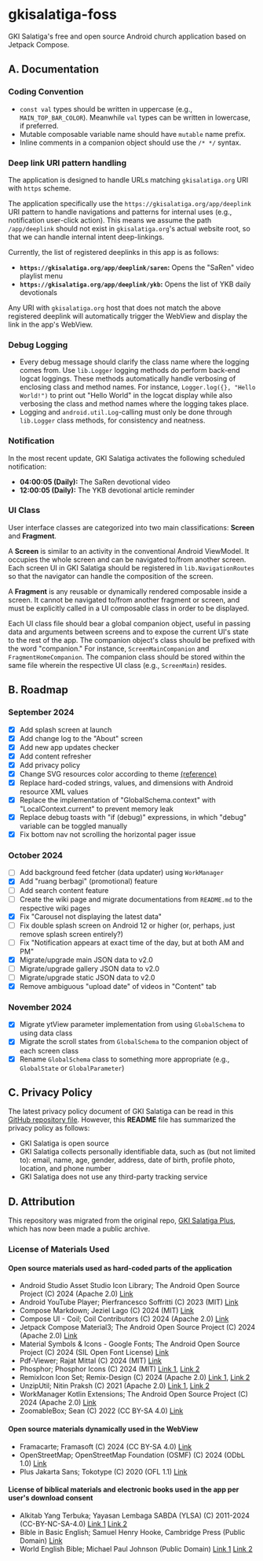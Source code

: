 # gkisalatiga-foss
GKI Salatiga's free and open source Android church application based on Jetpack Compose.

## A. Documentation

### Coding Convention

- `const val` types should be written in uppercase (e.g., `MAIN_TOP_BAR_COLOR`). Meanwhile `val` types can be written in lowercase, if preferred.
- Mutable composable variable name should have `mutable` name prefix.
- Inline comments in a companion object should use the `/* */` syntax.

### Deep link URI pattern handling

The application is designed to handle URLs matching `gkisalatiga.org` URI with `https` scheme.

The application specifically use the `https://gkisalatiga.org/app/deeplink` URI pattern to handle navigations and patterns for internal uses (e.g., notification user-click action). This means we assume the path `/app/deeplink` should not exist in `gkisalatiga.org`'s actual website root, so that we can handle internal intent deep-linkings.

Currently, the list of registered deeplinks in this app is as follows:

- **`https://gkisalatiga.org/app/deeplink/saren`:** Opens the "SaRen" video playlist menu
- **`https://gkisalatiga.org/app/deeplink/ykb`:** Opens the list of YKB daily devotionals

Any URI with `gkisalatiga.org` host that does not match the above registered deeplink will automatically trigger the WebView and display the link in the app's WebView.

### Debug Logging

- Every debug message should clarify the class name where the logging comes from. Use `lib.Logger` logging methods do perform back-end logcat loggings. These methods automatically handle verbosing of enclosing class and method names. For instance, `Logger.log({}, "Hello World!")` to print out "Hello World" in the logcat display while also verbosing the class and method names where the logging takes place.
- Logging and `android.util.Log`-calling must only be done through `lib.Logger` class methods, for consistency and neatness.

### Notification

In the most recent update, GKI Salatiga activates the following scheduled notification:

- **04:00:05 (Daily):** The SaRen devotional video
- **12:00:05 (Daily):** The YKB devotional article reminder

### UI Class

User interface classes are categorized into two main classifications: **Screen** and **Fragment**.

A **Screen** is similar to an activity in the conventional Android ViewModel. It occupies the whole screen and can be navigated to/from another screen. Each screen UI in GKI Salatiga should be registered in `lib.NavigationRoutes` so that the navigator can handle the composition of the screen.

A **Fragment** is any reusable or dynamically rendered composable inside a screen. It cannot be navigated to/from another fragment or screen, and must be explicitly called in a UI composable class in order to be displayed.

Each UI class file should bear a global companion object, useful in passing data and arguments between screens and to expose the current UI's state to the rest of the app. The companion object's class should be prefixed with the word "companion." For instance, `ScreenMainCompanion` and `FragmentHomeCompanion`. The companion class should be stored within the same file wherein the respective UI class (e.g., `ScreenMain`) resides.

## B. Roadmap

### September 2024

- [X] Add splash screen at launch
- [X] Add change log to the "About" screen
- [X] Add new app updates checker
- [X] Add content refresher
- [X] Add privacy policy
- [X] Change SVG resources color according to theme [(reference)](https://stackoverflow.com/questions/33126904/change-fillcolor-of-a-vector-in-android-programmatically)
- [X] Replace hard-coded strings, values, and dimensions with Android resource XML values
- [X] Replace the implementation of "GlobalSchema.context" with "LocalContext.current" to prevent memory leak
- [X] Replace debug toasts with "if (debug)" expressions, in which "debug" variable can be toggled manually
- [X] Fix bottom nav not scrolling the horizontal pager issue

### October 2024

- [ ] Add background feed fetcher (data updater) using `WorkManager`
- [X] Add "ruang berbagi" (promotional) feature
- [ ] Add search content feature
- [ ] Create the wiki page and migrate documentations from `README.md` to the respective wiki pages
- [X] Fix "Carousel not displaying the latest data"
- [ ] Fix double splash screen on Android 12 or higher (or, perhaps, just remove splash screen entirely?)
- [ ] Fix "Notification appears at exact time of the day, but at both AM and PM"
- [X] Migrate/upgrade main JSON data to v2.0
- [ ] Migrate/upgrade gallery JSON data to v2.0
- [ ] Migrate/upgrade static JSON data to v2.0
- [X] Remove ambiguous "upload date" of videos in "Content" tab

### November 2024

- [X] Migrate ytView parameter implementation from using `GlobalSchema` to using data class
- [X] Migrate the scroll states from `GlobalSchema` to the companion object of each screen class
- [X] Rename `GlobalSchema` class to something more appropriate (e.g., `GlobalState` or `GlobalParameter`)

## C. Privacy Policy

The latest privacy policy document of GKI Salatiga can be read in this [GitHub repository file](https://github.com/gkisalatiga/gkisalatiga-foss/blob/main/PRIVACY_POLICY.md). However, this **README** file has summarized the privacy policy as follows:

- GKI Salatiga is open source
- GKI Salatiga collects personally identifiable data, such as (but not limited to): email, name, age, gender, address, date of birth, profile photo, location, and phone number
- GKI Salatiga does not use any third-party tracking service

## D. Attribution

This repository was migrated from the original repo, [GKI Salatiga Plus](https://github.com/gkisalatiga/gki-salatiga-plus), which has now been made a public archive.

### License of Materials Used

#### Open source materials used as hard-coded parts of the application

- Android Studio Asset Studio Icon Library; The Android Open Source Project (C) 2024 (Apache 2.0) [Link](https://developer.android.com/studio/write/create-app-icons)
- Android YouTube Player; Pierfrancesco Soffritti (C) 2023 (MIT) [Link](https://github.com/PierfrancescoSoffritti/android-youtube-player)
- Compose Markdown; Jeziel Lago (C) 2024 (MIT) [Link](https://github.com/jeziellago/compose-markdown)
- Compose UI - Coil; Coil Contributors  (C) 2024 (Apache 2.0) [Link](https://github.com/coil-kt/coil)
- Jetpack Compose Material3; The Android Open Source Project (C) 2024 (Apache 2.0) [Link](https://developer.android.com/jetpack/androidx/releases/compose-material3#1.3.0-beta04)
- Material Symbols & Icons - Google Fonts; The Android Open Source Project (C) 2024 (SIL Open Font License) [Link](https://fonts.google.com/icons)
- Pdf-Viewer; Rajat Mittal (C) 2024 (MIT) [Link](https://github.com/afreakyelf/Pdf-Viewer)
- Phosphor; Phosphor Icons (C) 2024 (MIT) [Link 1](https://icon-sets.iconify.design/ph), [Link 2](https://github.com/phosphor-icons/core)
- RemixIcon Icon Set; Remix-Design (C) 2024 (Apache 2.0) [Link 1](https://icon-sets.iconify.design/ri), [Link 2](https://github.com/Remix-Design/RemixIcon)
- UnzipUtil; Nitin Praksh (C) 2021 (Apache 2.0) [Link 1](https://prakashnitin.medium.com/unzipping-files-in-android-kotlin-2a2a2d5eb7ae), [Link 2](https://gist.github.com/NitinPraksash9911/dea21ec4b8ae7df068f8f891187b6d1e)
- WorkManager Kotlin Extensions; The Android Open Source Project (C) 2024 (Apache 2.0) [Link](https://mvnrepository.com/artifact/androidx.work/work-runtime-ktx)
- ZoomableBox; Sean (C) 2022 (CC BY-SA 4.0) [Link](https://stackoverflow.com/a/72528056)

#### Open source materials dynamically used in the WebView

- Framacarte; Framasoft (C) 2024 (CC BY-SA 4.0) [Link](https://framacarte.org/abc/en/)
- OpenStreetMap; OpenStreetMap Foundation (OSMF) (C) 2024 (ODbL 1.0) [Link](https://www.openstreetmap.org)
- Plus Jakarta Sans; Tokotype (C) 2020 (OFL 1.1) [Link](https://fonts.google.com/specimen/Plus+Jakarta+Sans?query=plus+jakarta+sans)

#### License of biblical materials and electronic books used in the app per user's download consent

- Alkitab Yang Terbuka; Yayasan Lembaga SABDA (YLSA) (C) 2011-2024 (CC-BY-NC-SA-4.0) [Link 1](https://ebible.org/details.php?id=indayt) [Link 2](https://ayt.co)
- Bible in Basic English; Samuel Henry Hooke, Cambridge Press (Public Domain) [Link](https://ebible.org/find/show.php?id=engBBE)
- World English Bible; Michael Paul Johnson (Public Domain) [Link 1](https://ebible.org/find/show.php?id=engwebp) [Link 2](https://worldenglish.bible)
